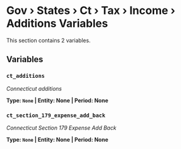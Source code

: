 # Gov › States › Ct › Tax › Income › Additions Variables

This section contains 2 variables.

## Variables

### `ct_additions`
*Connecticut additions*

**Type: `None` | Entity: None | Period: None**

### `ct_section_179_expense_add_back`
*Connecticut Section 179 Expense Add Back*

**Type: `None` | Entity: None | Period: None**
